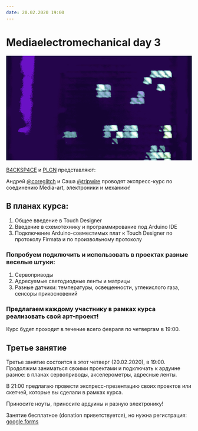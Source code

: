 ```yaml
---
date: 20.02.2020 19:00
---
```


# Mediaelectromechanical day 3

![promo](./assets/mediaem_promo.gif "game of life on the fluepdot. By alg & fluepke")

[B4CKSP4CE](https://0x08.in/) и [PLGN](https://www.instagram.com/plgnlab/) представляют:

Андрей [@сoreglitch](tg://resolve/?domain=сoreglitch) и Саша [@tripwire](tg://resolve/?domain=tripwire) проводят экспресс-курс по соединению Media-art, электроники и механики!

## В планах курса:

1. Общее введение в Touch Designer
2. Введение в схемотехнику и программирование под Arduino IDE
3. Подключение Arduino-совместимых плат к Touch Designer по протоколу Firmata и по произвольному протоколу

### Попробуем подключить и использовать в проектах разные веселые штуки:

1. Сервоприводы
2. Адресуемые светодиодные ленты и матрицы
3. Разные датчики: температуры, освещенности, углекислого газа, сенсоры прикосновений

### Предлагаем каждому участнику в рамках курса реализовать свой арт-проект!

Курс будет проходит в течение всего февраля по четвергам в 19:00.

## Третье занятие

Третье занятие состоится в этот четверг (20.02.2020), в 19:00. Продолжим заниматься своими проектами и подключать к ардуине разное: в планах сервоприводы, акселерометры, адресные ленты.

В 21:00 предлагаю провести экспресс-презентацию своих проектов или скетчей, которые вы сделали в рамках курса.

Приносите ноуты, приносите ардуины и разную электронику!

Занятие бесплатное (donation приветствуется), но нужна регистрация: [google forms](https://docs.google.com/forms/d/e/1FAIpQLSeFR0HPGoqH5HkycXVvlFPxren--ZOkrNry1yglG6fvGuQkfA/viewform)
